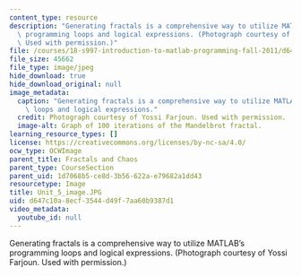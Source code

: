 ```yaml
---
content_type: resource
description: "Generating fractals is a comprehensive way to utilize MATLAB\u2019s\
  \ programming loops and logical expressions. (Photograph courtesy of Yossi Farjoun.\
  \ Used with permission.)"
file: /courses/18-s997-introduction-to-matlab-programming-fall-2011/d647c10a8ecf3544d49f7aa60b9387d1_Unit_5_image.JPG
file_size: 45662
file_type: image/jpeg
hide_download: true
hide_download_original: null
image_metadata:
  caption: "Generating fractals is a comprehensive way to utilize MATLAB\u2019s programming\
    \ loops and logical expressions."
  credit: Photograph courtesy of Yossi Farjoun. Used with permission.
  image-alt: Graph of 100 iterations of the Mandelbrot fractal.
learning_resource_types: []
license: https://creativecommons.org/licenses/by-nc-sa/4.0/
ocw_type: OCWImage
parent_title: Fractals and Chaos
parent_type: CourseSection
parent_uid: 1d7068b5-ce8d-3b56-622a-e79682a1dd43
resourcetype: Image
title: Unit_5_image.JPG
uid: d647c10a-8ecf-3544-d49f-7aa60b9387d1
video_metadata:
  youtube_id: null
---
```

Generating fractals is a comprehensive way to utilize MATLAB’s programming loops and logical expressions. (Photograph courtesy of Yossi Farjoun. Used with permission.)